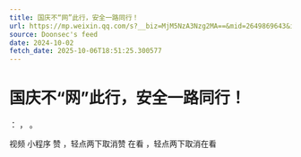 ```yaml
---
title: 国庆不“网”此行，安全一路同行！
url: https://mp.weixin.qq.com/s?__biz=MjM5NzA3Nzg2MA==&mid=2649869643&idx=1&sn=9b7eae0f4675f3a8905548b3fc6b5712
source: Doonsec's feed
date: 2024-10-02
fetch_date: 2025-10-06T18:51:25.300577
---
```


# 国庆不“网”此行，安全一路同行！

：
，
。

视频
小程序
赞
，轻点两下取消赞
在看
，轻点两下取消在看
